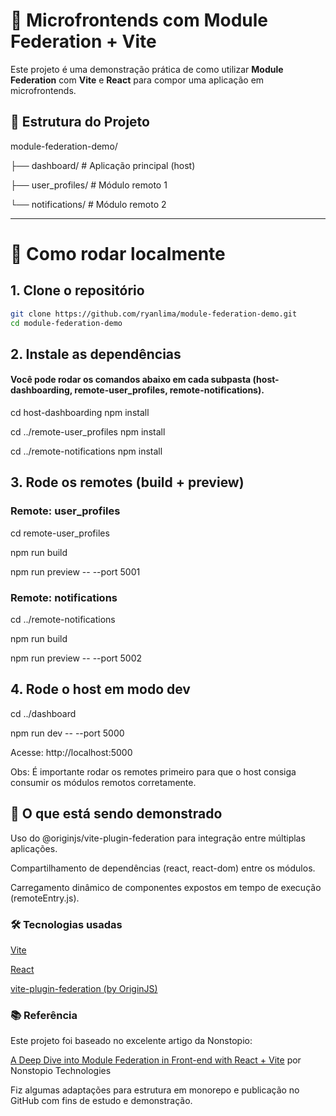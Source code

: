 # 🧩 Microfrontends com Module Federation + Vite

Este projeto é uma demonstração prática de como utilizar **Module Federation** com **Vite** e **React** para compor uma aplicação em microfrontends.

## 📁 Estrutura do Projeto

module-federation-demo/

├── dashboard/ # Aplicação principal (host)

├── user_profiles/ # Módulo remoto 1

└── notifications/ # Módulo remoto 2

---

# 🚀 Como rodar localmente

## 1. Clone o repositório

```bash
git clone https://github.com/ryanlima/module-federation-demo.git
cd module-federation-demo
```

## 2. Instale as dependências

#### Você pode rodar os comandos abaixo em cada subpasta (host-dashboarding, remote-user_profiles, remote-notifications).

cd host-dashboarding
npm install

cd ../remote-user_profiles
npm install

cd ../remote-notifications
npm install

## 3. Rode os remotes (build + preview)

### Remote: user_profiles

cd remote-user_profiles

npm run build

npm run preview -- --port 5001

### Remote: notifications

cd ../remote-notifications

npm run build

npm run preview -- --port 5002

## 4. Rode o host em modo dev

cd ../dashboard

npm run dev -- --port 5000

Acesse: http://localhost:5000

Obs: É importante rodar os remotes primeiro para que o host consiga consumir os módulos remotos corretamente.

## 🧠 O que está sendo demonstrado

Uso do @originjs/vite-plugin-federation para integração entre múltiplas aplicações.

Compartilhamento de dependências (react, react-dom) entre os módulos.

Carregamento dinâmico de componentes expostos em tempo de execução (remoteEntry.js).

### 🛠️ Tecnologias usadas

[Vite](https://vite.dev/)

[React](https://react.dev/)

[vite-plugin-federation (by OriginJS)](https://github.com/originjs/vite-plugin-federation)

### 📚 Referência

Este projeto foi baseado no excelente artigo da Nonstopio:

[A Deep Dive into Module Federation in Front-end with React + Vite](https://blog.nonstopio.com/a-deep-dive-into-module-federation-in-front-end-with-react-vite-37d17dd253a1)
por Nonstopio Technologies

Fiz algumas adaptações para estrutura em monorepo e publicação no GitHub com fins de estudo e demonstração.
